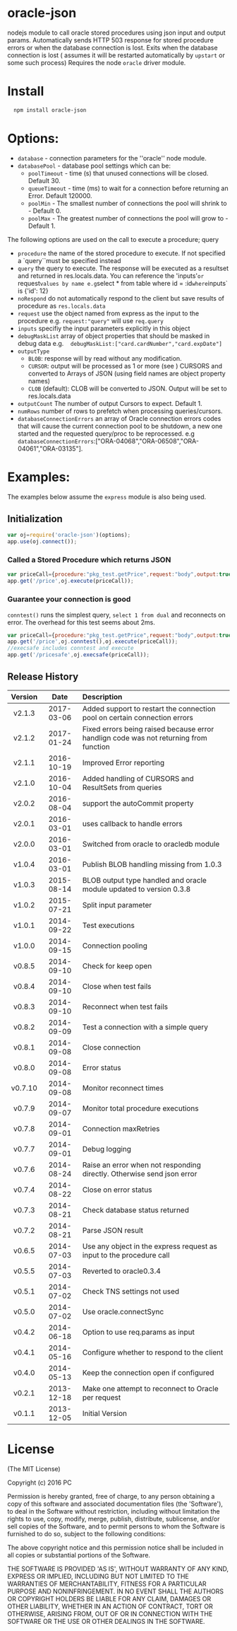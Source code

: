 oracle-json
===========

nodejs module to call oracle stored procedures using json input and output params.
Automatically sends HTTP 503 response for stored procedure errors or when the database connection is lost.
Exits when the database connection is lost ( assumes it will be restarted automatically by `upstart` or some such process)
Requires the node `oracle` driver module.

# Install

```bash
  npm install oracle-json
```
# Options:
* `database` - connection parameters for the ''oracle'' node module.
* `databasePool` - database pool settings which can be:
    * `poolTimeout` - time (s) that unused connections will be closed. Default 30.
    * `queueTimeout` - time (ms) to wait for a connection before returning an Error. Default 120000.
    * `poolMin` - The smallest number of connections the pool will shrink to - Default 0.
    * `poolMax` - The greatest number of connections the pool will grow to  - Default 1.

The following options are used on the call to execute a procedure;
query
* `procedure` the name of the stored procedure to execute. If not specified a `query``must be specified instead
* `query` the query to execute. The response will be executed as a resultset and returned in res.locals.data.
        You can reference the 'inputs'`or `request` values by name
        e.g `select * from table where id = :id` where `inputs` is {'id': 12}
* `noRespond` do not automatically respond to the client but save results of procedure as `res.locals.data`
* `request` use the object named from express as the input to the procedure e.g. `request:"query"` will use `req.query`
* `inputs` specifiy the input parameters explicitly in this object
* `debugMaskList` array of object properties that should be masked in debug data e.g.
  &nbsp;&nbsp;&nbsp;`debugMaskList:["card.cardNumber","card.expDate"]`  
* `outputType`
    * `BLOB`: response will by read without any modification.
    * `CURSOR`: output will be processed as 1 or more (see ) CURSORS and converted to Arrays of JSON (using field names are object property names)
    * `CLOB` (default): CLOB will be converted to JSON. Output will be set to res.locals.data
* `outputCount` The number of output Cursors to expect. Default 1.
* `numRows` number of rows to prefetch when processing queries/cursors.
* `databaseConnectionErrors` an array of Oracle connection errors codes that will cause the current connection pool to be shutdown, a new one started and the requested query/proc to be reprocessed.
                           e.g &nbsp;&nbsp;&nbsp; `databaseConnectionErrors`:["ORA-04068","ORA-06508","ORA-04061","ORA-03135"].


# Examples:

The examples below assume the `express` module is also being used.

## Initialization

```js
var oj=require('oracle-json')(options);
app.use(oj.connect());

```

### Called a Stored Procedure which returns JSON

```js
var priceCall={procedure:"pkg_test.getPrice",request:"body",output:true} ;
app.get('/price',oj.execute(priceCall));

```
### Guarantee your connection is good
`conntest()` runs the simplest query, `select 1 from dual` and reconnects on error. The overhead for this test seems about 2ms.

```js
var priceCall={procedure:"pkg_test.getPrice",request:"body",output:true} ;
app.get('/price',oj.conntest(),oj.execute(priceCall));
//execsafe includes conntest and execute
app.get('/pricesafe',oj.execsafe(priceCall));

```

## Release History
|Version|Date|Description|
|:--:|:--:|:--| 
|v2.1.3|2017-03-06|Added support to restart the connection pool on certain connection errors|
|v2.1.2|2017-01-24|Fixed errors being raised because error handlign code was not returning from function|
|v2.1.1|2016-10-19|Improved Error reporting|
|v2.1.0|2016-10-04|Added handling of CURSORS and ResultSets from queries|
|v2.0.2|2016-08-04|support the autoCommit property|
|v2.0.1|2016-03-01|uses callback to handle errors|
|v2.0.0|2016-03-01|Switched from oracle to oracledb module|
|v1.0.4|2016-03-01|Publish BLOB handling missing from 1.0.3|
|v1.0.3|2015-08-14|BLOB output type handled and oracle module updated to version 0.3.8|
|v1.0.2|2015-07-21|Split input parameter |  
|v1.0.1|2014-09-22|Test executions |  
|v1.0.0|2014-09-15|Connection pooling |  
|v0.8.5|2014-09-10|Check for keep open |  
|v0.8.4|2014-09-10|Close when test fails |  
|v0.8.3|2014-09-10|Reconnect when test fails |  
|v0.8.2|2014-09-09|Test a connection with a simple query |  
|v0.8.1|2014-09-08|Close connection |  
|v0.8.0|2014-09-08|Error status|  
|v0.7.10|2014-09-08|Monitor reconnect times|  
|v0.7.9|2014-09-07|Monitor total procedure executions|  
|v0.7.8|2014-09-01|Connection maxRetries|  
|v0.7.7|2014-09-01|Debug logging|  
|v0.7.6|2014-08-24|Raise an error when not responding directly. Otherwise send json error|
|v0.7.4|2014-08-22|Close on error status|
|v0.7.3|2014-08-21|Check database status returned|
|v0.7.2|2014-08-21|Parse JSON result|
|v0.6.5|2014-07-03|Use any object in the express request as input to the procedure call|
|v0.5.5|2014-07-03|Reverted to oracle0.3.4|
|v0.5.1|2014-07-02|Check TNS settings not used|
|v0.5.0|2014-07-02|Use oracle.connectSync|
|v0.4.2|2014-06-18|Option to use req.params as input|
|v0.4.1|2014-05-16|Configure whether to respond to the client|
|v0.4.0|2014-05-13|Keep the connection open if configured|
|v0.2.1|2013-12-18|Make one attempt to reconnect to Oracle per request|
|v0.1.1|2013-12-05|Initial Version|

# License 

(The MIT License)

Copyright (c) 2016 PC 

Permission is hereby granted, free of charge, to any person obtaining
a copy of this software and associated documentation files (the
'Software'), to deal in the Software without restriction, including
without limitation the rights to use, copy, modify, merge, publish,
distribute, sublicense, and/or sell copies of the Software, and to
permit persons to whom the Software is furnished to do so, subject to
the following conditions:

The above copyright notice and this permission notice shall be
included in all copies or substantial portions of the Software.

THE SOFTWARE IS PROVIDED 'AS IS', WITHOUT WARRANTY OF ANY KIND,
EXPRESS OR IMPLIED, INCLUDING BUT NOT LIMITED TO THE WARRANTIES OF
MERCHANTABILITY, FITNESS FOR A PARTICULAR PURPOSE AND NONINFRINGEMENT.
IN NO EVENT SHALL THE AUTHORS OR COPYRIGHT HOLDERS BE LIABLE FOR ANY
CLAIM, DAMAGES OR OTHER LIABILITY, WHETHER IN AN ACTION OF CONTRACT,
TORT OR OTHERWISE, ARISING FROM, OUT OF OR IN CONNECTION WITH THE
SOFTWARE OR THE USE OR OTHER DEALINGS IN THE SOFTWARE.
